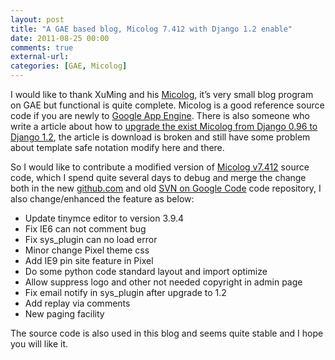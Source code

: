 ```yaml
---
layout: post
title: "A GAE based blog, Micolog 7.412 with Django 1.2 enable"
date: 2011-08-25 00:00
comments: true
external-url:
categories: [GAE, Micolog]
---
```

I would like to thank XuMing and his <a href="http://micolog.xuming.net/" target="_blank">Micolog</a>, it&rsquo;s very small blog program on GAE but functional is quite complete. Micolog is a good reference source code if you are newly to <a href="https://appengine.google.com/" target="_blank">Google App Engine</a>. There is also someone who write a article about how to <a href="http://blog.spbk.net/Micolog%E5%8D%87%E7%BA%A7%E9%BB%98%E8%AE%A40_96%E7%89%88%E6%9C%ACDjango%E8%87%B3Django1_2#reply" target="_blank">upgrade the exist Micolog from Django 0.96 to Django 1.2</a>, the article is download is broken and still have some problem about template safe notation modify here and there.

So I would like to contribute a modified version of <a title="Micolog.v7.412.zip" href="http://115.com/file/clq5d0rl#%20Micolog.v7.412.zip" target="_blank">Micolog v7.412</a> source code, which I spend quite several days to debug and merge the change both in the new <a href="https://github.com/xuming/micolog/commits/master" target="_blank">github.com</a> and old <a href="http://code.google.com/p/micolog/source/checkout" target="_blank">SVN on Google Code</a> code repository, I also change/enhanced the feature as below:

* Update tinymce editor to version 3.9.4
* Fix IE6 can not comment bug
* Fix sys_plugin can no load error
* Minor change Pixel theme css
* Add IE9 pin site feature in Pixel
* Do some python code standard layout and import optimize
* Allow suppress logo and other not needed copyright in admin page
* Fix email notify in sys_plugin after upgrade to 1.2
* Add replay via comments
* New paging facility

The source code is also used in this blog and seems quite stable and I hope you will like it.